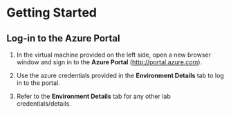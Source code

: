 # Getting Started
## Log-in to the Azure Portal

1. In the virtual machine provided on the left side, open a new browser window and sign in to the **Azure Portal** (<http://portal.azure.com>).

1. Use the azure credentials provided in the **Environment Details** tab to log in to the portal.

1. Refer to the **Environment Details** tab for any other lab credentials/details.
